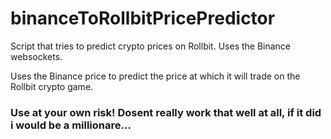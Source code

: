 # binanceToRollbitPricePredictor

Script that tries to predict crypto prices on Rollbit. Uses the Binance websockets.

Uses the Binance price to predict the price at which it will trade on the Rollbit crypto game.

### Use at your own risk! Dosent really work that well at all, if it did i would be a millionare...
